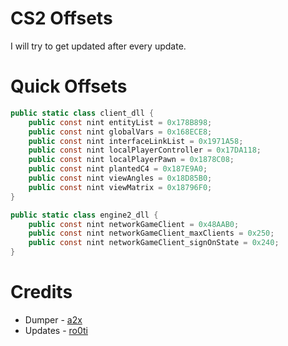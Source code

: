 # CS2 Offsets
I will try to get updated after every update.

# Quick Offsets
```cs
public static class client_dll {
    public const nint entityList = 0x178B898;
    public const nint globalVars = 0x168ECE8;
    public const nint interfaceLinkList = 0x1971A58;
    public const nint localPlayerController = 0x17DA118;
    public const nint localPlayerPawn = 0x1878C08;
    public const nint plantedC4 = 0x187E9A0;
    public const nint viewAngles = 0x18D85B0;
    public const nint viewMatrix = 0x18796F0;
}

public static class engine2_dll {
    public const nint networkGameClient = 0x48AAB0;
    public const nint networkGameClient_maxClients = 0x250;
    public const nint networkGameClient_signOnState = 0x240;
}
```

# Credits
- Dumper - [a2x](https://github.com/a2x/cs2-dumper/)
- Updates - [ro0ti](https://github.com/ro0ti/)